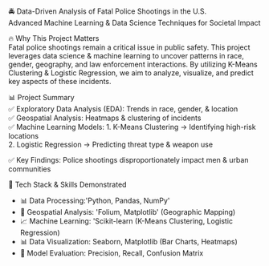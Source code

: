 🚔 Data-Driven Analysis of Fatal Police Shootings in the U.S.  
Advanced Machine Learning & Data Science Techniques for Societal Impact

🔥 Why This Project Matters  
Fatal police shootings remain a critical issue in public safety. This project leverages data science & machine learning to uncover patterns in race, gender, geography, and law enforcement interactions.
By utilizing K-Means Clustering & Logistic Regression, we aim to analyze, visualize, and predict key aspects of these incidents.  

📊 Project Summary  
✅ Exploratory Data Analysis (EDA): Trends in race, gender, & location  
✅ Geospatial Analysis: Heatmaps & clustering of incidents  
✅ Machine Learning Models:
    1. K-Means Clustering → Identifying high-risk locations  
    2. Logistic Regression → Predicting threat type & weapon use 
     
✅ Key Findings: Police shootings disproportionately impact men & urban communities

🔬 Tech Stack & Skills Demonstrated  
- 📊 Data Processing:'Python, Pandas, NumPy' 
- 📍 Geospatial Analysis: 'Folium, Matplotlib' (Geographic Mapping)  
- 📈 Machine Learning: 'Scikit-learn (K-Means Clustering, Logistic Regression)
- 📊 Data Visualization: Seaborn, Matplotlib (Bar Charts, Heatmaps)
- 🔧 Model Evaluation: Precision, Recall, Confusion Matrix
